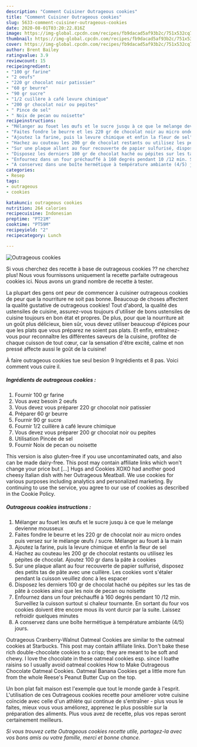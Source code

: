 ```yaml
---
description: "Comment Cuisiner Outrageous cookies"
title: "Comment Cuisiner Outrageous cookies"
slug: 5633-comment-cuisiner-outrageous-cookies
date: 2020-08-01T03:20:22.816Z
image: https://img-global.cpcdn.com/recipes/fb9dacad5af93b2c/751x532cq70/outrageous-cookies-photo-principale-de-la-recette.jpg
thumbnail: https://img-global.cpcdn.com/recipes/fb9dacad5af93b2c/751x532cq70/outrageous-cookies-photo-principale-de-la-recette.jpg
cover: https://img-global.cpcdn.com/recipes/fb9dacad5af93b2c/751x532cq70/outrageous-cookies-photo-principale-de-la-recette.jpg
author: Brent Bailey
ratingvalue: 3.9
reviewcount: 15
recipeingredient:
- "100 gr farine"
- "2 oeufs"
- "220 gr chocolat noir patissier"
- "60 gr beurre"
- "90 gr sucre"
- "1/2 cuillère à café levure chimique"
- "200 gr chocolat noir ou pepites"
- " Pince de sel"
- " Noix de pecan ou noisette"
recipeinstructions:
- "Mélanger au fouet les œufs et le sucre jusqu à ce que le melange devienne mousseux"
- "Faites fondre le beurre et les 220 gr de chocolat noir au micro ondes puis versez sur le mélange œufs / sucre. Mélanger au fouet à la main"
- "Ajoutez la farine, puis la levure chimique et enfin la fleur de sel"
- "Hachez au couteau les 200 gr de chocolat restants ou utilisez les pépites de chocolat. Ajoutez 100 gr dans la pâte à cookies"
- "Sur une plaque allant au four recouverte de papier sulfurisé, disposez des petits tas de pâte avec une cuillère. Les cookies vont s&#39;étaler pendant la cuisson veuillez donc à les espacer"
- "Disposez les derniers 100 gr de chocolat haché ou pépites sur les tas de pâte à cookies ainsi que les noix de pecan ou noisette"
- "Enfournez dans un four préchauffé à 160 degrés pendant 10 /12 min. Surveillez la cuisson surtout si chaleur tournante. En sortant du four vos cookies doivent être encore mous ils vont durcir par la suite. Laissez refroidir quelques minutes"
- "A conservez dans une boîte hermétique à température ambiante (4/5) jours."
categories:
- Resep
tags:
- outrageous
- cookies

katakunci: outrageous cookies 
nutrition: 264 calories
recipecuisine: Indonesian
preptime: "PT21M"
cooktime: "PT59M"
recipeyield: "2"
recipecategory: Lunch

---
```



![Outrageous cookies](https://img-global.cpcdn.com/recipes/fb9dacad5af93b2c/751x532cq70/outrageous-cookies-photo-principale-de-la-recette.jpg)

Si vous cherchez des recette à base de outrageous cookies ?? ne cherchez plus! Nous vous fournissons uniquement la recette parfaite outrageous cookies ici. Nous avons un grand nombre de recette à tester.

La plupart des gens ont peur de commencer à cuisiner outrageous cookies de peur que la nourriture ne soit pas bonne. Beaucoup de choses affectent la qualité gustative de outrageous cookies! Tout d'abord, la qualité des ustensiles de cuisine, assurez-vous toujours d'utiliser de bons ustensiles de cuisine toujours en bon état et propres. De plus, pour que la nourriture ait un goût plus délicieux, bien sûr, vous devez utiliser beaucoup d'épices pour que les plats que vous préparez ne soient pas plats. Et enfin, entraînez-vous pour reconnaître les différentes saveurs de la cuisine, profitez de chaque cuisson de tout cœur, car la sensation d'être excité, calme et non pressé affecte aussi le goût de la cuisine!

<!--inarticleads1-->

À faire outrageous cookies tue seul besion 9 Ingrédients et 8 pas. Voici comment vous cuire il.

##### Ingrédients de outrageous cookies :

1. Fournir 100 gr farine
1. Vous avez besoin 2 oeufs
1. Vous devez vous préparer 220 gr chocolat noir patissier
1. Préparer 60 gr beurre
1. Fournir 90 gr sucre
1. Fournir 1/2 cuillère à café levure chimique
1. Vous devez vous préparer 200 gr chocolat noir ou pepites
1. Utilisation  Pincée de sel
1. Fournir  Noix de pecan ou noisette


This version is also gluten-free if you use uncontaminated oats, and also can be made dairy-free. This post may contain affiliate links which won&#39;t change your price but […] Hugs and Cookies XOXO had another good cheesy Italian dish with her Outrageous Meatball. We use cookies for various purposes including analytics and personalized marketing. By continuing to use the service, you agree to our use of cookies as described in the Cookie Policy. 

<!--inarticleads2-->

##### Outrageous cookies instructions :

1. Mélanger au fouet les œufs et le sucre jusqu à ce que le melange devienne mousseux
1. Faites fondre le beurre et les 220 gr de chocolat noir au micro ondes puis versez sur le mélange œufs / sucre. Mélanger au fouet à la main
1. Ajoutez la farine, puis la levure chimique et enfin la fleur de sel
1. Hachez au couteau les 200 gr de chocolat restants ou utilisez les pépites de chocolat. Ajoutez 100 gr dans la pâte à cookies
1. Sur une plaque allant au four recouverte de papier sulfurisé, disposez des petits tas de pâte avec une cuillère. Les cookies vont s&#39;étaler pendant la cuisson veuillez donc à les espacer
1. Disposez les derniers 100 gr de chocolat haché ou pépites sur les tas de pâte à cookies ainsi que les noix de pecan ou noisette
1. Enfournez dans un four préchauffé à 160 degrés pendant 10 /12 min. Surveillez la cuisson surtout si chaleur tournante. En sortant du four vos cookies doivent être encore mous ils vont durcir par la suite. Laissez refroidir quelques minutes
1. A conservez dans une boîte hermétique à température ambiante (4/5) jours.


Outrageous Cranberry-Walnut Oatmeal Cookies are similar to the oatmeal cookies at Starbucks. This post may contain affiliate links. Don&#39;t bake these rich double-chocolate cookies to a crisp; they are meant to be soft and chewy. I love the chocolate in these oatmeal cookies esp. since I loathe raisins so I usually avoid oatmeal cookies How to Make Outrageous Chocolate Oatmeal Cookies. Oatmeal Banana Cookies get a little more fun from the whole Reese&#39;s Peanut Butter Cup on the top. 

<!--inarticleads1-->

<p>
Un bon plat fait maison est l'exemple que tout le monde garde à l'esprit. L'utilisation de ces Outrageous cookies recette pour améliorer votre cuisine coïncide avec celle d'un athlète qui continue de s'entraîner - plus vous le faites, mieux vous vous améliorez, apprenez le plus possible sur la préparation des aliments. Plus vous avez de recette, plus vos repas seront certainement meilleurs.
</p>

<p>
<i>Si vous trouvez cette Outrageous cookies recette utile, partagez-la avec vos bons amis ou votre famille, merci et bonne chance.</i>
</p>
